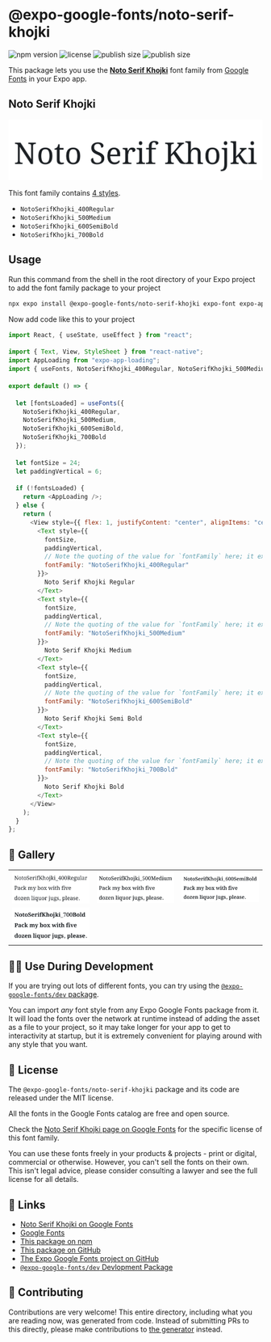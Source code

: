 # @expo-google-fonts/noto-serif-khojki

![npm version](https://flat.badgen.net/npm/v/@expo-google-fonts/noto-serif-khojki)
![license](https://flat.badgen.net/github/license/expo/google-fonts)
![publish size](https://flat.badgen.net/packagephobia/install/@expo-google-fonts/noto-serif-khojki)
![publish size](https://flat.badgen.net/packagephobia/publish/@expo-google-fonts/noto-serif-khojki)

This package lets you use the [**Noto Serif Khojki**](https://fonts.google.com/specimen/Noto+Serif+Khojki) font family from [Google Fonts](https://fonts.google.com/) in your Expo app.

## Noto Serif Khojki

![Noto Serif Khojki](./font-family.png)

This font family contains [4 styles](#-gallery).

- `NotoSerifKhojki_400Regular`
- `NotoSerifKhojki_500Medium`
- `NotoSerifKhojki_600SemiBold`
- `NotoSerifKhojki_700Bold`

## Usage

Run this command from the shell in the root directory of your Expo project to add the font family package to your project

```sh
npx expo install @expo-google-fonts/noto-serif-khojki expo-font expo-app-loading
```

Now add code like this to your project

```js
import React, { useState, useEffect } from "react";

import { Text, View, StyleSheet } from "react-native";
import AppLoading from "expo-app-loading";
import { useFonts, NotoSerifKhojki_400Regular, NotoSerifKhojki_500Medium, NotoSerifKhojki_600SemiBold, NotoSerifKhojki_700Bold } from '@expo-google-fonts/noto-serif-khojki';

export default () => {

  let [fontsLoaded] = useFonts({
    NotoSerifKhojki_400Regular, 
    NotoSerifKhojki_500Medium, 
    NotoSerifKhojki_600SemiBold, 
    NotoSerifKhojki_700Bold
  });

  let fontSize = 24;
  let paddingVertical = 6;

  if (!fontsLoaded) {
    return <AppLoading />;
  } else {
    return (
      <View style={{ flex: 1, justifyContent: "center", alignItems: "center" }}>
        <Text style={{
          fontSize,
          paddingVertical,
          // Note the quoting of the value for `fontFamily` here; it expects a string!
          fontFamily: "NotoSerifKhojki_400Regular"
        }}>
          Noto Serif Khojki Regular
        </Text>
        <Text style={{
          fontSize,
          paddingVertical,
          // Note the quoting of the value for `fontFamily` here; it expects a string!
          fontFamily: "NotoSerifKhojki_500Medium"
        }}>
          Noto Serif Khojki Medium
        </Text>
        <Text style={{
          fontSize,
          paddingVertical,
          // Note the quoting of the value for `fontFamily` here; it expects a string!
          fontFamily: "NotoSerifKhojki_600SemiBold"
        }}>
          Noto Serif Khojki Semi Bold
        </Text>
        <Text style={{
          fontSize,
          paddingVertical,
          // Note the quoting of the value for `fontFamily` here; it expects a string!
          fontFamily: "NotoSerifKhojki_700Bold"
        }}>
          Noto Serif Khojki Bold
        </Text>
      </View>
    );
  }
};
```

## 🔡 Gallery


||||
|-|-|-|
|![NotoSerifKhojki_400Regular](./NotoSerifKhojki_400Regular.ttf.png)|![NotoSerifKhojki_500Medium](./NotoSerifKhojki_500Medium.ttf.png)|![NotoSerifKhojki_600SemiBold](./NotoSerifKhojki_600SemiBold.ttf.png)||
|![NotoSerifKhojki_700Bold](./NotoSerifKhojki_700Bold.ttf.png)||||


## 👩‍💻 Use During Development

If you are trying out lots of different fonts, you can try using the [`@expo-google-fonts/dev` package](https://github.com/expo/google-fonts/tree/master/font-packages/dev#readme).

You can import _any_ font style from any Expo Google Fonts package from it. It will load the fonts over the network at runtime instead of adding the asset as a file to your project, so it may take longer for your app to get to interactivity at startup, but it is extremely convenient for playing around with any style that you want.


## 📖 License

The `@expo-google-fonts/noto-serif-khojki` package and its code are released under the MIT license.

All the fonts in the Google Fonts catalog are free and open source.

Check the [Noto Serif Khojki page on Google Fonts](https://fonts.google.com/specimen/Noto+Serif+Khojki) for the specific license of this font family.

You can use these fonts freely in your products & projects - print or digital, commercial or otherwise. However, you can't sell the fonts on their own. This isn't legal advice, please consider consulting a lawyer and see the full license for all details.

## 🔗 Links

- [Noto Serif Khojki on Google Fonts](https://fonts.google.com/specimen/Noto+Serif+Khojki)
- [Google Fonts](https://fonts.google.com/)
- [This package on npm](https://www.npmjs.com/package/@expo-google-fonts/noto-serif-khojki)
- [This package on GitHub](https://github.com/expo/google-fonts/tree/master/font-packages/noto-serif-khojki)
- [The Expo Google Fonts project on GitHub](https://github.com/expo/google-fonts)
- [`@expo-google-fonts/dev` Devlopment Package](https://github.com/expo/google-fonts/tree/master/font-packages/dev)

## 🤝 Contributing

Contributions are very welcome! This entire directory, including what you are reading now, was generated from code. Instead of submitting PRs to this directly, please make contributions to [the generator](https://github.com/expo/google-fonts/tree/master/packages/generator) instead.

